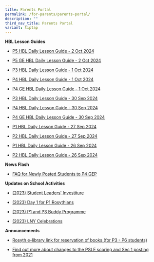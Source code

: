 ```yaml
---
title: Parents Portal
permalink: /for-parents/parents-portal/
description: ""
third_nav_title: Parents Portal
variant: tiptap
---
```

<p><strong>HBL Lesson Guides</strong>
</p>
<ul data-tight="true" class="tight">
<li>
<p><a href="/files/HBL Lesson Guide/P5_Daily_Lesson_Guide_2_October_2024.pdf" rel="noopener nofollow" target="_blank">P5 HBL Daily Lesson Guide - 2 Oct 2024</a>
</p>
</li>
<li>
<p><a href="/files/HBL Lesson Guide/P5_GE_Daily_Lesson_Guide_2_October_2024.pdf" rel="noopener nofollow" target="_blank">P5 GE HBL Daily Lesson Guide - 2 Oct 2024</a>
</p>
</li>
<li>
<p><a href="/files/HBL Lesson Guide/P3_Daily_Lesson_Guide_1_October_2024.pdf" rel="noopener nofollow" target="_blank">P3 HBL Daily Lesson Guide - 1 Oct 2024</a>
</p>
</li>
<li>
<p><a href="/files/HBL Lesson Guide/P4_Daily_Lesson_Guide_1_October_2024.pdf" rel="noopener nofollow" target="_blank">P4 HBL Daily Lesson Guide - 1 Oct 2024</a>
</p>
</li>
<li>
<p><a href="/files/HBL Lesson Guide/P4_GE_Daily_Lesson_Guide_1_October_2024.pdf" rel="noopener nofollow" target="_blank">P4 GE HBL Daily Lesson Guide - 1 Oct 2024</a>
</p>
</li>
<li>
<p><a href="/files/HBL Lesson Guide/P3_Daily_Lesson_Guide_30_September_2024.pdf" rel="noopener nofollow" target="_blank">P3 HBL Daily Lesson Guide - 30 Sep 2024</a>
</p>
</li>
<li>
<p><a href="/files/HBL Lesson Guide/P4_Daily_Lesson_Guide_30_September_2024.pdf" rel="noopener nofollow" target="_blank">P4 HBL Daily Lesson Guide - 30 Sep 2024</a>
</p>
</li>
<li>
<p><a href="/files/HBL Lesson Guide/P4_GE_Daily_Lesson_Guide_30_September_2024.pdf" rel="noopener nofollow" target="_blank">P4 GE HBL Daily Lesson Guide - 30 Sep 2024</a>
</p>
</li>
<li>
<p><a href="/files/HBL Lesson Guide/P1_Daily_Lesson_Guide_27_Sep_2024.pdf" rel="noopener nofollow" target="_blank">P1 HBL Daily Lesson Guide - 27 Sep 2024</a>
</p>
</li>
<li>
<p><a href="/files/HBL Lesson Guide/P2_Daily_Lesson_Guide_27_September.pdf" rel="noopener nofollow" target="_blank">P2 HBL Daily Lesson Guide - 27 Sep 2024</a>
</p>
</li>
<li>
<p><a href="/files/HBL%20Lesson%20Guide/P1_Daily_Lesson_Guide_26_Sep_2024.pdf" rel="noopener noreferrer nofollow" target="_blank">P1 HBL Daily Lesson Guide - 26 Sep 2024</a>
</p>
</li>
<li>
<p><a href="/files/HBL%20Lesson%20Guide/P2_Daily_Lesson_Guide_26_September.pdf" rel="noopener noreferrer nofollow" target="_blank">P2 HBL Daily Lesson Guide - 26 Sep 2024</a>
</p>
</li>
</ul>
<p><strong>News Flash</strong>
</p>
<ul data-tight="true" class="tight">
<li>
<p><a href="/files/PostingFlowchart_FAQ_(for_parents)%20(1).pdf" rel="noopener noreferrer nofollow" target="_blank">FAQ for Newly Posted Students to P4 GEP</a>
</p>
</li>
</ul>
<p></p>
<p><strong>Updates on School Activities</strong>
</p>
<ul data-tight="true" class="tight">
<li>
<p><a href="/files/investiture.pdf" rel="noopener noreferrer nofollow" target="_blank">(2023) Student Leaders' Investiture</a>
</p>
</li>
<li>
<p><a href="/files/Day1P1.pdf" rel="noopener noreferrer nofollow" target="_blank">(2023) Day 1 for P1 Rosythians</a>
</p>
</li>
<li>
<p><a href="/files/P1P3Buddy.pdf" rel="noopener noreferrer nofollow" target="_blank">(2023) P1 and P3 Buddy Programme</a>
</p>
</li>
<li>
<p><a href="/files/LNYCelebrations.pdf" rel="noopener noreferrer nofollow" target="_blank">(2023) LNY Celebrations</a>
</p>
</li>
</ul>
<p></p>
<p><strong>Announcements</strong>
</p>
<ul data-tight="true" class="tight">
<li>
<p><a href="https://schoolibrary.moe.edu.sg/rosyth/cgi-bin/spydus.exe/MSGTRN/WPAC/HOME" rel="noopener noreferrer nofollow" target="_blank">Rosyth e-library link for reservation of books (for P3 - P6 students)</a>
</p>
</li>
<li>
<p><a href="https://www.moe.gov.sg/page%20not%20found?item=%2fmicrosites%2fpsle%2f&amp;user=extranet%5cAnonymous&amp;site=moe-website" rel="noopener noreferrer nofollow" target="_blank">Find out more about changes to the PSLE scoring and Sec 1 posting from 2021</a>
</p>
</li>
</ul>
<p></p>
